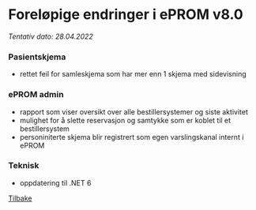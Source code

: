# Foreløpige endringer i ePROM v8.0
*Tentativ dato: 28.04.2022*

### Pasientskjema
- rettet feil for samleskjema som har mer enn 1 skjema med sidevisning

### ePROM admin
- rapport som viser oversikt over alle bestillersystemer og siste aktivitet
- mulighet for å slette reservasjon og samtykke som er koblet til et bestillersystem
- personiniterte skjema blir registrert som egen varslingskanal internt i ePROM 
 
### Teknisk
- oppdatering til .NET 6



[Tilbake](./Releaselist)

